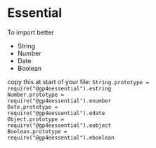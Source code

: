 # Essential

To import better
- String
- Number
- Date
- Boolean


copy this at start of your file:
<code>String.prototype =  require("@gp4eessential").estring</code><br>
<code>Number.prototype =  require("@gp4eessential").enumber</code><br>
<code>Date.prototype =  require("@gp4eessential").edate</code><br>
<code>Object.prototype =  require("@gp4eessential").eobject</code><br>
<code>Boolean.prototype =  require("@gp4eessential").eboolean</code><br>